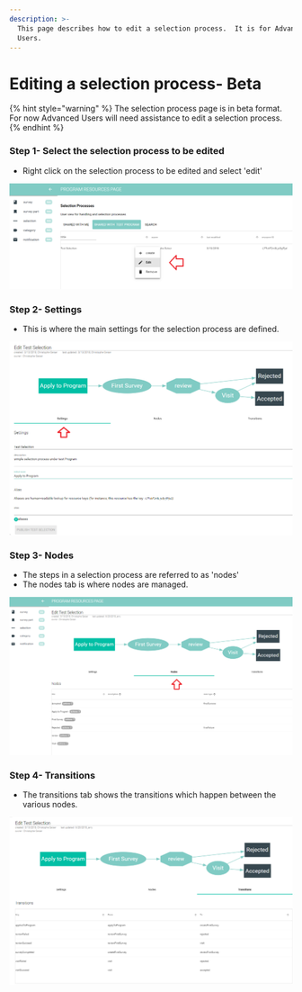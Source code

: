 ```yaml
---
description: >-
  This page describes how to edit a selection process.  It is for Advanced
  Users.
---
```


# Editing a selection process- Beta

{% hint style="warning" %}
The selection process page is in beta format.  For now Advanced Users will need assistance to edit a selection process.
{% endhint %}

### Step 1- Select the selection process to be edited

* Right click on the selection process to be edited and select 'edit'

![](../../../../.gitbook/assets/image%20%2888%29.png)

### Step 2- Settings 

* This is where the main settings for the selection process are defined.

![](../../../../.gitbook/assets/image%20%2839%29.png)

### Step 3- Nodes

* The steps in a selection process are referred to as 'nodes'
* The nodes tab is where nodes are managed. 

![](../../../../.gitbook/assets/image%20%2834%29.png)

### Step 4- Transitions

* The transitions tab shows the transitions which happen between the various nodes.

![](../../../../.gitbook/assets/image%20%2880%29.png)

